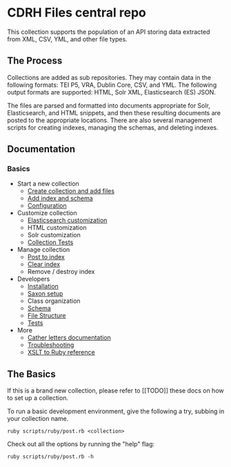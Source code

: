 CDRH Files central repo
======

This collection supports the population of an API storing data extracted from XML, CSV, YML, and other file types.

## The Process

Collections are added as sub repositories. They may contain data in the following formats: TEI P5, VRA, Dublin Core, CSV, and YML.  The following output formats are supported: HTML, Solr XML, Elasticsearch (ES) JSON.

The files are parsed and formatted into documents appropriate for Solr, Elasticsearch, and HTML snippets, and then these resulting documents are posted to the appropriate locations. There are also several management scripts for creating indexes, managing the schemas, and deleting indexes.

## Documentation

### Basics

- Start a new collection
  - [Create collection and add files](docs/1_setup/collection_setup.md)
  - [Add index and schema](docs/1_setup/prepare_index.md)
  - [Configuration](docs/1_setup/config.md)
- Customize collection
  - [Elasticsearch customization](docs/2_customization/tei_to_es.md)
  - HTML customization
  - Solr customization
  - [Collection Tests](docs/2_customization/test.md)
- Manage collection
  - [Post to index](docs/3_manage/post.md)
  - [Clear index](docs/3_manage/clear_index.md)
  - Remove / destroy index
- Developers
  - [Installation](docs/4_developers/installation.md)
  - [Saxon setup](docs/4_developers/saxon.md)
  - Class organization
  - [Schema](docs/4_developers/schema.md)
  - [File Structure](docs/4_developers/file_structure.md)
  - [Tests](docs/4_developers/test.md)
- More
  - [Cather letters documentation](docs/cather_letters.md)
  - [Troubleshooting](docs/troubleshooting.md)
  - [XSLT to Ruby reference](xslt_to_ruby_reference.md)

## The Basics

If this is a brand new collection, please refer to [[TODO]] these docs on how to set up a collection.

To run a basic development environment, give the following a try, subbing in your collection name.

```
ruby scripts/ruby/post.rb <collection>
```

Check out all the options by running the "help" flag:

```
ruby scripts/ruby/post.rb -h
```
